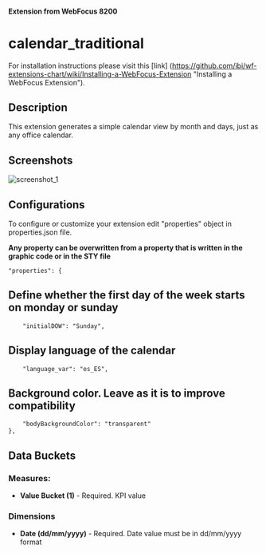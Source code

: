 
#### Extension from WebFocus 8200

# calendar_traditional

For installation instructions please visit this [link] (https://github.com/ibi/wf-extensions-chart/wiki/Installing-a-WebFocus-Extension "Installing a WebFocus Extension").

## Description

This extension generates a simple calendar view by month and days, just as any office calendar.

## Screenshots

![screenshot_1](/screenshots/1.png)

## Configurations

To configure or customize your extension edit "properties" object in properties.json file.

**Any property can be overwritten from a property that is written in the graphic code or in the STY file**
	
	"properties": {
## Define whether the first day of the week starts on monday or sunday
		"initialDOW": "Sunday",
## Display language of the calendar		
		"language_var": "es_ES",
## Background color. Leave as it is to improve compatibility		
		"bodyBackgroundColor": "transparent"
	},


## Data Buckets

### Measures:
* **Value Bucket (1)** - Required. KPI value

### Dimensions
* **Date (dd/mm/yyyy)** - Required. Date value must be in dd/mm/yyyy format
